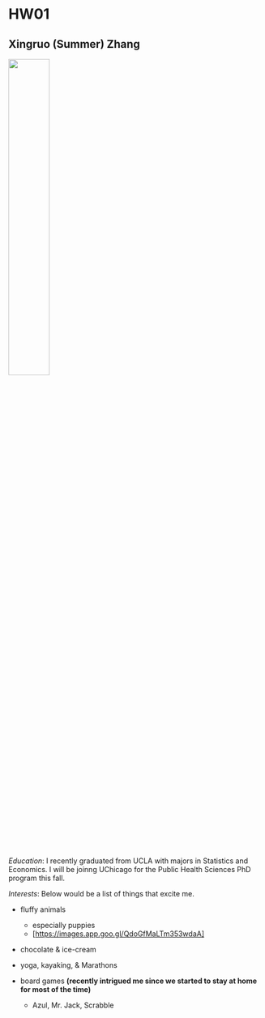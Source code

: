 # HW01
## Xingruo (Summer) Zhang

<img src="https://github.com/zhangxingruo/HW01/blob/master/Xingruo%20Zhang.png" width = "40%">

*Education*: I recently graduated from UCLA with majors in Statistics and Economics. I will be joinng UChicago for the Public Health Sciences PhD program this fall.  

*Interests*: Below would be a list of things that excite me.  

* fluffy animals  
    + especially puppies 
    + [https://images.app.goo.gl/QdoGfMaLTm353wdaA]

* chocolate & ice-cream  
* yoga, kayaking, & Marathons  
* board games **(recently intrigued me since we started to stay at home for most of the time)**  
    + Azul, Mr. Jack, Scrabble  



    
    

